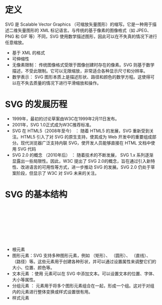 # 定义

SVG 是 Scalable Vector Graphics （可缩放矢量图形）的缩写。它是一种用于描述二维矢量图形的 XML 标记语言。与传统的基于像素的图像格式（如 JPEG、PNG 和 GIF 等）不同，SVG 使用数学描述图形，因此可以在不失真的情况下进行任意缩放。

- 基于 XML 的格式
- 可伸缩性
- 无像素限制： 传统图像格式受限于图像创建时存在的像素。SVG 则基于数学描述，不受此限制。它可以无限缩放，非常适合各种显示尺寸和分辨率。
- 数学表示： SVG 图形本质上是描述形状、路径和颜色的数学方程。这使得可以在不失去质量的情况下进行平滑缩放和操作。

# SVG 的发展历程

- 1999年，最初的讨论草案由W3C在1999年2月11日发布。
- 2001年，SVG 1.0正式成为W3C推荐标准。
- SVG 在 HTML5（2008年至今） ： 随着 HTML5 的发展，SVG 重新受到关注。HTML5 引入了对 SVG 的原生支持，使其成为 Web 开发中的重要组成部分。现代浏览器广泛支持内联 SVG，使开发人员能够直接在 HTML 文档中使用 SVG 代码
- SVG 2.0 的概念 （2010年后） ： 随着技术的不断发展， SVG 1.x 系列逐渐显露出一些局限性。因此，W3C 提出了 SVG 2.0的概念，旨在通过引入新特性、改进语言的可用性等方式，进一步推动 SVG 的发展。SVG 2.0 仍处于草案阶段，但显示了 W3C 对 SVG 未来的关注。

# SVG 的基本结构

- 根元素 <svg> ：SVG 文件的根元素是 <svg>，用于包裹所有的 SVG 内容，有点类似于 HTML 中的 <html> 元素。它可以包含用于设置 SVG 画布属性的命名空间和其他属性。
- 图形元素：SVG 支持多种图形元素，例如 <rect>（矩形）、 <circle>（圆形）、 <line>（直线）、 <path>（路径）等。这些元素用于创建各种形状，并可以通过设置属性来调整它们的大小、位置、颜色等。
- 文本元素 <text> ：使用 <text> 元素可以在 SVG 中添加文本。可以设置文本的位置、字体、大小等属性。
- 分组元素 <g> ：<g> 元素用于将多个图形元素组合在一起，形成一个组。这对于对组内的元素进行整体变换或样式设置很有用。
- 样式元素 <style> ：<style> 元素允许在 SVG 文件中嵌入样式，类似于 HTML 中的样式表。这使得可以使用 CSS 来定义 SVG 元素的外观。
- 属性：每个图形元素可以有一些属性，用于定义其外观和行为。例如，width 和 height 是矩形元素的属性，cx、cy 和 r 是圆形元素的属性。
- 其他元素和属性：除了上述元素外，SVG 还支持许多其他属性和元素，如 <line>、<polygon>、<ellipse>等。可以使用这些属性和元素创建更复杂的图形。

```xml
<svg width="200" height="200" xmlns="http://www.w3.org/2000/svg">
    <circle cx="100" cy="100" r="80" stroke-width="4" stroke="#f36" fill="#0cf" />
</svg>
```
# 优点

- 像素缩放
- 分辨率独立性：SVG 图形可以无限缩放，因此可以适应各种显示尺寸和分辨率。
- 可编程性和互动性：可以直接嵌入到 HTML 中，也可以通过 CSS 或 （和）JavaScript 进行操作
- SEO 友好：SVG 基于 XML 的特性为元数据提供了远远超越大多数图像类型提供的 title 和 alt 属性的机会。关键词、描述和链接都可以嵌入到 SVG 文件中，使内容更容易被搜索引擎识别，即它对搜索引擎友好的特性。
- 在可访问性方面同样具有多方面的优势：文本基础、元数据和描述、结构化图形、CSS 和 JavaScript互动、可嵌入性

# 缺点

- 复杂图像处理
- 文件大小： 尽管相对于位图图像，SVG 文件通常更小，但在某些情况下，它们可能比高度压缩的位图格式稍大。这可能在需要大量颜色或复杂图形的情况下成为问题。
- 复杂性和学习曲线： 对于初学者来说，理解和创建复杂的 SVG 可能需要一些时间。SVG 的标记语言可能对不熟悉 XML 的人来说具有一定的学习曲线。
- 不适合处理大量的实时数据： 如果需要处理大量实时生成的数据或像素级的图像，SVG 可能不是最佳选择。它更适用于静态或相对简单的图形。
- 浏览器兼容性： 尽管现代浏览器对 SVG 有很好的支持，但在一些旧版本的浏览器中可能存在兼容性问题。在这些情况下，需要考虑提供替代方案或进行降级处理。
- 动态图像： SVG 可以包含动画，但在处理复杂的动画效果时，可能会对性能产生影响。对于需要高度优化的动态内容，可能需要考虑其他技术，如Canvas或WebGL。
- 适用场景限制： SVG 适用于许多图形场景，但并非对所有类型的图像都是理想的选择。对于高度复杂或需要特定效果的图像，可能需要结合使用其他图像格式。

# SVG 与 Web 浏览器的兼容性

- [SVG兼容性](https://caniuse.com/svg)

SVG 部分子特性的浏览器兼容性的简要概述：

- SVG滤镜： Chrome、Firefox、Safari 和 Edge 等主流浏览器对 SVG 滤镜提供较好的支持，但在旧版本浏览器中可能存在一些差异。
- SVG 对 HTML 的效果（例如在 <div> 上应用 SVG 滤镜）： Chrome、Firefox、Safari 和 Edge 支持在 HTML 元素上应用 SVG 效果。
- SVG字体： SVG 字体在现代浏览器中得到广泛支持，但不同浏览器可能存在一些细微的差异。
- SVG片段标识符： 大多数主流浏览器支持SVG片段标识符的使用，但在一些旧版本浏览器和移动设备上可能存在局限。

# SVG 的应用领域

- ICON 图标的应用
- 数据可视化的应用
- 用户界面（UI）设计
- SVG 插画
- 文本效果的应用
- SVG 蒙板的应用
- SVG 动画的应用
- SVG 滤镜的应用
- 地图制图
- 矢量插画
- 图表制作
- 多媒体制作

# SVG 语法

SVG 使用 XML 语法，并定义了一系列标签来描述图形。SVG 图形由多个元素组成，这些元素可以是路径、形状、文本、图像、渐变、蒙版、滤镜等。

SVG 图形的基本结构如下：

```xml
<?xml version="1.0" encoding="UTF-8"?>
<svg width="100%" height="100%" viewBox="0 0 100 100" xmlns="http://www.w3.org/2000/svg">
  <!-- SVG 元素 -->
</svg>
```

- `width` 和 `height` 属性定义了 SVG 图形的宽度和高度。
- `viewBox` 属性定义了 SVG 图形的可视化区域。
- `xmlns` 属性定义了 SVG 文档的命名空间。

## 呈现形式
- 一个 SVG 文档可以是空的。即，在 <svg> 元素内没有任何内容，例如：

```xml
<svg xmlns="http://www.w3.org/2000/svg" xmlns:xlink="http://www.w3.org/1999/xlink" width="300" height="300" class="graph">
    <!-- 我是一个空的 SVG 文档 -->
</svg>

<style>
.graph {
    display: block;
    border: 1px dashed #fff;
}
</style>
```
- 一个非常简单的 SVG 文档
- 一个复杂、嵌套深度较深的元素和图形元素的集合。
- 一个 SVG 文档可以独立存在，作为一个自包含的文件或资源
- 可以作为一个片段内嵌在另一个 XML 文档中




# 命名空间(xmlns)

在 SVG 中，命名空间是一种机制。使用命名空间是为了解决在 XML 文档中的元素冲突问题，以及为了支持模块化、扩展性和跨平台的标准化。
## 使用命名空间的一些原因
- 避免命名冲突：SVG 元素和属性的命名可能与其他 XML 标准或用户定义的元素名称相冲突。通过使用命名空间，SVG 可以确保其元素和属性的名称在文档中不会与其他命名空间中的相同名称发生冲突，避免混淆和解析错误。
- 模块化设计：命名空间支持 SVG 的模块化设计，使得 SVG 规范可以被扩展和修改而不破坏现有标准。开发者能够定义和使用自己的 SVG 元素或属性，而不必担心与 SVG 规范中的元素发生冲突。
- 标准扩展：命名空间允许 SVG 标准进行扩展，从而支持新的特性和功能。通过在不同的命名空间中引入新的元素和属性，SVG 规范可以在不同版本之间演进，并为未来的发展提供灵活性。
- 互操作性：命名空间确保 SVG 文档在不同的上下文和应用程序中能够被正确解析和处理。它促使标准的互操作性，允许不同的软件和系统之间共享和交换 SVG 文档而不损失信息。
- XML 规范兼容性：SVG 作为 XML 的一种，使用命名空间是符合 XML 规范的。这有助于确保 SVG 文档可以与其他 XML 文档一起使用，并在 XML 处理工具中正确解析。
- 语义清晰：命名空间使 SVG 文档中的元素有明确的语义，开发者可以清晰地了解元素的来源和用途。有助于提高文档的可读性和维护性。

使用命名空间是**确保 SVG 文档正确解析和渲染**的关键。就这一点来说，个人建议你在编写 SVG 代码时，请务必给 <svg> 元素声明命名空间。

如果你的 SVG 文档嵌套在 HTML 中，那么 HTML 解析器会自动为 <svg> 元素提供命名空间，你无需显式声明。
```html
<html>
    <body>
        <svg width="100" height="100">
            <circle cx="50" cy="50" r="40" stroke="black" stroke-width="3" fill="red" />
        </svg>
    </body>
</html>

<!-- <svg> 元素会被自动置于正确的命名空间，无需手动添加 xmlns 属性。 -->

```

## xmlns:xlink

xmlns:xlink 是 SVG 中的一个命名空间声明，用于指定 XLink 命名空间（XML Linking Language）。XLink 是一种用于在 XML 文档中创建超链接的标准，它提供了在文档之间和文档内部创建链接的机制。

具体来说，xmlns:xlink 的作用是声明 xlink 命名空间，以便在 SVG 文档中使用 XLink 相关的属性，如 href，来定义超链接和链接行为。xmlns:xlink 帮助**定义 SVG 中与超链接相关的属性**，使得开发者可以在 SVG 文档中使用 XLink 标准来创建链接、引用外部资源等。这提供了在矢量图形中嵌入超链接的能力，使得 SVG 文档能够更灵活和交互性。

## 命名空间的前缀

在 <svg> 根元素上的 xmlns 属性通常不需要前缀，但在 XML 文档的其他位置，尤其是当文档中同时包含多个命名空间时，可能需要使用前缀。这样可以明确指定某个元素属于哪个命名空间。

```html
<svg:svg xmlns:svg="http://www.w3.org/2000/svg" width="100" height="100">
    <svg:circle cx="50" cy="50" r="40" fill="red" />
</svg:svg>
```


# svg元素

SVG 元素是构成 SVG 图形的基本单元。它们可以创建各种形状、文本、图像和动画，使你能够在 Web 页面上呈现出丰富而灵活的图形内容。从简单的矩形到复杂的路径，SVG 元素提供了丰富的选择，使你能够以无损失的方式调整图形的大小。

SVG 中包括多种不同类型的 SVG 元素：大致分为基本形状元素、路径元素、文本元素、容器元素（文本结构元素）、动画元素等，每个分类都有其独特的用途和特性。

SVG 元素分类体系理解SVG元素的用途和功能：
[svg元素](./imgs/svg元素.awebp)

上图中的很多元素又可以划分为“可渲染元素”（会在 SVG 画布中呈现）和“不可渲染元素”（在 SVG 画布中不会呈现）：  
[svg渲染分类](./imgs/svg渲染分类.awebp)

在 SVG 中，元素的堆叠顺序（显示顺序）是由它们在文档流中的位置和层次关系决定的。元素的渲染顺序取决于其在 DOM（文档对象模型）中的位置和父元素关系。通常，后面出现的元素会覆盖在前面出现的元素之上。

在 SVG 中，图层是通过元素的顺序来定义的。位于后面（出现在源码后面）的元素在图层中（Z 轴层又级）会显示在较前面（出现在源码前面）的元素之上。另外，到目前为止，我们是无法通过 CSS 的 z-index 属性来调整 SVG 元素的堆叠顺序[（据说在 SVG 2.0 中将会得到支持）](https://github.com/w3c/svgwg/wiki/SVG-2-new-features#new-style-properties)。

在实际使用中，具体的情况可能受到 SVG 元素类型、属性、CSS 样式的影响。因此，需要根据具体的 SVG 结构和样式来理解和控制元素的显示顺序。 [SVG 2.0 规范中的渲染模块中的渲染顺序](https://svgwg.org/svg-next/render.html#RenderingOrder)

# SVG 属性

SVG 和 HTML 还有一个共同的特征，那就是 SVG 元素也具有多种属性，这些属性用于定义元素的外观、行为和其他特征。以下是一些常见的 [SVG 元素属性](https://www.w3.org/TR/SVG/attindex.html)，具体属性的可用性和效果可能取决于元素类型和上下文。

[SVG元素属性URL](https://www.w3.org/TR/SVG/attindex.html)

SVG 属性可分为：通用属性和特定元素属性两类。通用属性适用于所有 SVG 元素，而特定元素属性则用于特定的 SVG 元素。

## 通用属性

## 特定元素属性

与 HTML 元素的属性一样，有很多属性是可以通用的，可以应用于所有 SVG 元素。
- id ：为元素定义唯一标识符
- class ：为元素定义一个或多个类名
- style ：为元素定义内联 CSS 样式
- fill： 定义元素的填充颜色
- stroke： 定义元素的边框颜色
- stroke-width： 定义元素的边框宽度
- transform： 定义元素的变换，如平移、旋转、缩放等
- 等等

## 特定元素属性
- SVG 有些属性只能应用于特定的元素上。例如 d 属性只适用于 <path> 元素
- x1 、y1 、x2 和 y2 只适用于 <line> 元素
- 有些属性也适用多个元素。例如用于 <circle> 元素上的 cx 和 cy 属性，也适用于 <ellipse>、<rect> 元素

```svg
<svg xmlns="http://www.w3.org/2000/svg">
    <path d="M10 80 Q 95 10 180 80" />
    <line x1="10" y1="10" x2="50" y2="50"  />
    <ellipse cx="10" cy="10" rx="50" ry="50"  />
    <rect x="10" y="10" width="200" height="200" rx="50" ry="50"  />
</svg>
```
[SVG2规范即将推出的新功能](https://github.com/w3c/svgwg/wiki/SVG-2-new-features)

使用 CSS 可以做一些更复杂的事情。例如在 SVG 的 <pattern> 元素中，通过 CSS 给图形添加动画效果：

```SVG
<svg xmlns="http://www.w3.org/2000/svg" width="100vw" height="100vh" class="pattern">
  <defs>
    <pattern id="blocks" patternUnits="userSpaceOnUse" width="240" height="240">
      <rect width="120" height="120" class="topleft black" />
      <rect width="120" height="120" class="topright white" x="120" />
      <rect width="120" height="120" class="bottomleft white" y="120" />
      <rect width="120" height="120" x="120" y="120" class="bottomright black" />
    </pattern>
  </defs>
  <rect width="100%" height="100%" fill="url(#blocks)" />
</svg>
```
```CSS
@layer demo {
  /* @keyframes backgroundshift {
    49.99% {
      background: white;
    }
    50% {
      background: black;
    }
    100% {
      background: black;
    }
  } */

  @keyframes scaleshift {
    0% {
      scale:0.001;
      rx: 60;
    }
    35% {
      rx: 30;
    }
    50% {
      scale:1;
      rx: 0;
    }
    100% {
      scale:1;
      rx: 0;
    }
  }
  .pattern {
    display: block;
    min-height: 100vh;
    mix-blend-mode: overlay;
  }

  pattern rect {
    animation: scaleshift 3s infinite cubic-bezier(0.36, 0.17, 0.86, 0.67);
  }

  .black {
    fill: black;
    animation-direction: alternate;
  }
  .white {
    fill: white;
    animation-direction: alternate-reverse;
  }
  .topleft {
    transform-origin: 60px 60px;
  }
  .bottomleft {
    transform-origin: 60px 180px;
  }
  .topright {
    transform-origin: 180px 60px;
  }
  .bottomright {
    transform-origin: 180px 180px;
  }
}

```

# SVG 绘制流程
## 步骤一：创建 SVG 元素
```SVG
<!-- Step 01: 创建 SVG 元素 -->
<svg version="1.1" xmlns="http://www.w3.org/2000/svg" xmlns:xlink="http://www.w3.org/1999/xlink" width="400" height="400" class="bear">
    <!--  SVG 元素都在这里 -->
</svg>

```
## 步骤二：组织文档结构

使用 SVG 绘制图形，这一步不是必须的。但为了更好的组织 SVG 文档，或者你编写的 SVG 代码结构更清晰，更易于阅读和维护，那么可以根据需要，使用 <g> 元素或其他类似的结构合理的组织文档。
```SVG
<!-- Step 01: 创建 SVG 元素 -->
<svg version="1.1" xmlns="http://www.w3.org/2000/svg" xmlns:xlink="http://www.w3.org/1999/xlink" width="400" height="400" class="bear">
    <!--  Step 02: 使用 g 元素来分组 -->
    
    <!-- 熊的耳朵 -->
    <g class="bear__ears">
        <!-- 左耳朵 -->
        <g class="bear__ear--left">
            <!-- 绘制左耳朵 -->
        </g>
  
        <!-- 右耳朵 -->
        <g class="bear__ear--right">
            <!-- 绘制右耳朵 -->
        </g>
    </g>
    
    <!-- 熊的脸 -->
    <g class="bear__face">
        <!-- 绘制脸 -->
    </g>
    
    <!-- 熊的眼睛 -->
    <g class="bear__eyes">
        <!-- 绘制眼睛 -->
    </g>    
</svg>
```
## 步骤三：添加图形元素

图形要想在 SVG 画布上呈现，你必须得在 <svg> 元素中添加各种图形元素或可渲染的元素，例如线条（<line>）、圆（<circle>）、椭圆（<ellips>）、矩形（<rect>）和路径（<path>）等。每个图形元素都有相应的属性用于定义其外观和位置。

```SVG
<svg version="1.1" xmlns="http://www.w3.org/2000/svg" xmlns:xlink="http://www.w3.org/1999/xlink" width="400" height="400" class="bear">
    <!-- 熊的耳朵 -->
    <g class="bear__ears">
        <!-- 左耳朵 -->
        <g class="bear__ear--left">
            <!-- 绘制左耳朵 -->
            <circle cx="126" cy="118" r="32" fill="#8C6239" />
            <circle cx="126" cy="118" r="16" fill="#42210B" />
        </g>
    
        <!-- 右耳朵 -->
        <g class="bear__ear--right">
            <!-- 绘制右耳朵 -->
            <circle cx="290" cy="118" r="32" fill="#8C6239" />
            <circle cx="290" cy="118" r="16" fill="#42210B" />
        </g>
    </g>

    <!-- 熊的脸 -->
    <g class="bear__face">
        <!-- 绘制脸 -->
        <circle cx="208" cy="190" r="98" fill="#8C6239" />
        <!-- 绘制胡子 -->
        <path d="M263.4,217.4c0,34.4-24.7,62.3-55.1,62.3s-55.1-27.9-55.1-62.3s24.1-43.6,54.5-43.6
      S263.4,183,263.4,217.4z" fill="#C69C6D" />
    </g>

    <!-- 熊的眼睛 -->
    <g class="bear__eyes">
        <!-- 左眼睛 -->
        <circle class="bear__eye--left" cx="178" cy="160" r="8" />
    
        <!-- 左眼睛 -->
        <circle class="bear__eye--right" cx="238" cy="160" r="8" />
    </g>
    
    <!--  熊的鼻子  -->
    <ellipse class="bear__snout" cx="208" cy="204" rx="26" ry="10" fill="#42210B" />
  
    <!--  熊的嘴  -->
    <path class="bear__mouth" d="M243.2,234.2c-20.2,19.2-52,18.4-71.2-1.8" fill="none" stroke="#000000" stroke-width="6" stroke-miterlimit="10" />
</svg>

```
## 步骤四：应用样式
通常情况之下，完成第三步之后，小熊的脸就绘制出来了，也达到所要绘制的效果。但你可以做得更好。可以使用 CSS 样式为 SVG 元素设置样式。例如，在 CSS 中为元素设置填充颜色，边框颜色等。这样会使你的 SVG 代码更简洁。

很多图形的填充色是相同的，比如眼睛的填充颜色和嘴的边框色都是黑色，耳朵的外圆和脸是相同的填充颜色，耳朵的内圆和鼻子是应用了相同的填充颜色。可以用几行 CSS 代码就可以替代 SVG 元素中多个应用的 fill 属性。

```SVG
<svg version="1.1" xmlns="http://www.w3.org/2000/svg" xmlns:xlink="http://www.w3.org/1999/xlink" width="400" height="400" class="bear">
    <!-- 熊的耳朵 -->
    <g class="bear__ears">
        <!-- 左耳朵 -->
        <g class="bear__ear--left">
            <!-- 绘制左耳朵 -->
            <circle class="ear--out" cx="126" cy="118" r="32" />
            <circle class="ear--inner" cx="126" cy="118" r="16" />
        </g>
    
        <!-- 右耳朵 -->
        <g class="bear__ear--right">
            <!-- 绘制右耳朵 -->
            <circle class="ear--out" cx="290" cy="118" r="32" />
            <circle class="ear--inner" cx="290" cy="118" r="16" />
        </g>
    </g>

    <!-- 熊的脸 -->
    <g class="bear__face">
        <!-- 绘制脸 -->
        <circle cx="208" cy="190" r="98" />
        <!-- 绘制胡子 -->
        <path d="M263.4,217.4c0,34.4-24.7,62.3-55.1,62.3s-55.1-27.9-55.1-62.3s24.1-43.6,54.5-43.6
      S263.4,183,263.4,217.4z" />
    </g>

    <!-- 熊的眼睛 -->
    <g class="bear__eyes">
        <!-- 左眼睛 -->
        <circle class="bear__eye--left" cx="178" cy="160" r="8" />
    
        <!-- 左眼睛 -->
        <circle class="bear__eye--right" cx="238" cy="160" r="8" />
    </g>
    
    <!--  熊的鼻子  -->
    <ellipse class="bear__snout" cx="208" cy="204" rx="26" ry="10" />
  
    <!--  熊的嘴  -->
    <path class="bear__mouth" d="M243.2,234.2c-20.2,19.2-52,18.4-71.2-1.8" />
</svg>

```
```CSS
@layer demo {
    :root {
        --color-1: #8C6239;
        --color-2: #42210B;
        --color-3: #000;
        --color-4: #C69C6D;
    }
  
    .ear--out,
    .bear__face circle {
        fill: var(--color-1);
    }
  
    .ear--inner,
    .bear__snout{
        fill: var(--color-2);
    }
  
    .bear__eyes circle {
        fill: var(--color-3);
    }
  
    .bear__mouth {
        stroke: var(--color-3);
        stroke-width:6;
        fill:none;
        stroke-miterlimit: 10; 
    }
  
    .bear__face path {
        fill: var(--color-4);
    }
}

```
# 获取 SVG图形

## 在线工具
- [SVGEdit](https://svgedit.netlify.app/editor/index.html)
- [Vectr](https://vectr.com/editor/6c473d33-3650-483f-aeae-a400bca2c344)
- [MethodDraw ](https://editor.method.ac/)
- [BoxySVG](https://boxy-svg.com/app)
- [SVGator](https://www.svgator.com/)
- 等等

## JavaScript 动态生成 SVG
```html
<div id="svg-container">
    <!-- JavaScript 动态创建的 SVG 将放在这里 -->
</div>

<script>
    const svg = document.createElementNS("http://www.w3.org/2000/svg", "svg");
    svg.setAttribute("width", "100");
    svg.setAttribute("height", "100");

    const circle = document.createElementNS("http://www.w3.org/2000/svg", "circle");
    circle.setAttribute("cx", "50");
    circle.setAttribute("cy", "50");
    circle.setAttribute("r", "40");
    circle.setAttribute("fill", "lime");
    svg.appendChild(circle);

    document.getElementById("svg-container").appendChild(svg);
</script>
```
- ECharts
- [D3.js](https://d3js.org/)：全名为 Data-Driven Documents，是一款强大的 JavaScript 库，致力于通过数据驱动的方式创建动态而富有交互性的数据可视化。由美国新闻与世界报道（U.S. News & World Report）的可视化专家 Mike Bostock 主导开发，D3.js 成为了前端领域中最受欢迎的数据可视化库之一。
- [SVG.js](https://svgjs.dev/docs/3.2/)：一款专注于创建和操作 SVG 图形的现代 JavaScript 库。它的设计理念强调简单性、可读性和灵活性，使得开发者可以轻松地使用链式调用的方式创建和操纵 SVG 元素。适用于创建简单到复杂的 SVG 图形，包括图标、图表、动画等。由于其轻便和易用的特性，SVG.js 常常成为小型项目或需要轻量级图形库的开发者的首选。
- [Snap.svg](http://snapsvg.io/)：一款由 Adobe 团队开发的现代 JavaScript 库，专注于操作和动画 SVG 图形。Snap.svg 提供了简洁而强大的 API，使得开发者能够轻松创建可交互的 SVG 图形，并实现各种动画效果。适用于各种需要 SVG 图形的项目，包括数据可视化、动画效果、交互式图形等。它的轻量性和强大的功能使得它成为 Web 开发者在处理 SVG 图形时的理想选择。
- [Two.js](https://two.js.org/)：一款轻量级而功能强大的 2D 绘图库，专注于创建各种图形和动画。它的设计注重简单性，使得开发者能够轻松地绘制和操作矢量图形，并实现丰富的动画效果。适用于需要 2D 图形和动画的各种场景，包括数据可视化、图表绘制、创意艺术和交互性设计等。由于其简单性和灵活性，Two.js 成为许多开发者选择的工具，用于实现富有创意和引人注目的图形效果。

# SVG使用方式

## HTML中的SVG
- SVG 作为普通图像应用于 HTML 中
- SVG 以内联方式嵌套在 HTML 中
- SVG 以 Data URIs 方式应用于 HTML 中
### SVG 作为普通图像应用于 HTML 中
使用 SVG 的最直接方式是将其视为图像，类似于我们处理JPG、PNG和GIF等格式的图像。在 HTML 中使用时，我们可以依然信赖我们的老朋友 <img> 标签：

```html
<img src="dog.svg" alt="dog" />
```
通常情况下，如果需要，可以添加 <img> 元素的属性，如宽度（width）、高度（height）和 alt等。
当 SVG 以这种方式应用于 HTML 时，浏览器将其视为任何其他图像。出于安全原因，SVG 文件中的任何脚本、外部样式表、链接和其他 SVG 交互性都将被禁用。
